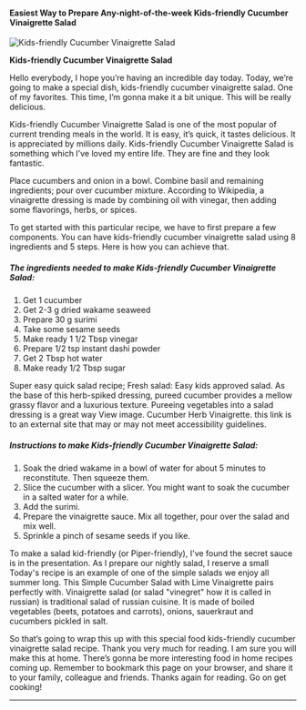             

#### Easiest Way to Prepare Any-night-of-the-week Kids-friendly Cucumber Vinaigrette Salad

![Kids-friendly Cucumber Vinaigrette Salad](https://img-global.cpcdn.com/recipes/2521861_bf56b356320ba1dd/751x532cq70/kids-friendly-cucumber-vinaigrette-salad-recipe-main-photo.jpg)

**Kids-friendly Cucumber Vinaigrette Salad**

Hello everybody, I hope you’re having an incredible day today. Today, we’re going to make a special dish, kids-friendly cucumber vinaigrette salad. One of my favorites. This time, I’m gonna make it a bit unique. This will be really delicious.

Kids-friendly Cucumber Vinaigrette Salad is one of the most popular of current trending meals in the world. It is easy, it’s quick, it tastes delicious. It is appreciated by millions daily. Kids-friendly Cucumber Vinaigrette Salad is something which I’ve loved my entire life. They are fine and they look fantastic.

Place cucumbers and onion in a bowl. Combine basil and remaining ingredients; pour over cucumber mixture. According to Wikipedia, a vinaigrette dressing is made by combining oil with vinegar, then adding some flavorings, herbs, or spices.

To get started with this particular recipe, we have to first prepare a few components. You can have kids-friendly cucumber vinaigrette salad using 8 ingredients and 5 steps. Here is how you can achieve that.

##### The ingredients needed to make Kids-friendly Cucumber Vinaigrette Salad:

1.  Get 1 cucumber
2.  Get 2-3 g dried wakame seaweed
3.  Prepare 30 g surimi
4.  Take some sesame seeds
5.  Make ready 1 1/2 Tbsp vinegar
6.  Prepare 1/2 tsp instant dashi powder
7.  Get 2 Tbsp hot water
8.  Make ready 1/2 Tbsp sugar

Super easy quick salad recipe; Fresh salad: Easy kids approved salad. As the base of this herb-spiked dressing, pureed cucumber provides a mellow grassy flavor and a luxurious texture. Pureeing vegetables into a salad dressing is a great way View image. Cucumber Herb Vinaigrette. this link is to an external site that may or may not meet accessibility guidelines.

##### Instructions to make Kids-friendly Cucumber Vinaigrette Salad:

1.  Soak the dried wakame in a bowl of water for about 5 minutes to reconstitute. Then squeeze them.
2.  Slice the cucumber with a slicer. You might want to soak the cucumber in a salted water for a while.
3.  Add the surimi.
4.  Prepare the vinaigrette sauce. Mix all together, pour over the salad and mix well.
5.  Sprinkle a pinch of sesame seeds if you like.

To make a salad kid-friendly (or Piper-friendly), I've found the secret sauce is in the presentation. As I prepare our nightly salad, I reserve a small Today's recipe is an example of one of the simple salads we enjoy all summer long. This Simple Cucumber Salad with Lime Vinaigrette pairs perfectly with. Vinaigrette salad (or salad "vinegret" how it is called in russian) is traditional salad of russian cuisine. It is made of boiled vegetables (beets, potatoes and carrots), onions, sauerkraut and cucumbers pickled in salt.

So that’s going to wrap this up with this special food kids-friendly cucumber vinaigrette salad recipe. Thank you very much for reading. I am sure you will make this at home. There’s gonna be more interesting food in home recipes coming up. Remember to bookmark this page on your browser, and share it to your family, colleague and friends. Thanks again for reading. Go on get cooking!

* * *